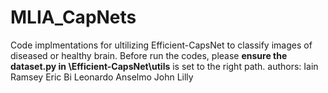 # MLIA_CapNets
Code implmentations for ultilizing Efficient-CapsNet to classify images of diseased or healthy brain.
Before run the codes, please **ensure the dataset.py in \Efficient-CapsNet\utils** is set to the right path.
authors:
Iain Ramsey
Eric Bi
Leonardo Anselmo
John Lilly 
